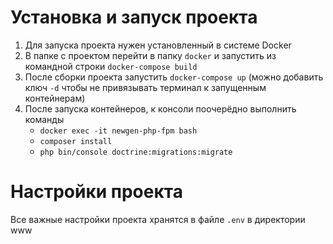 # Установка и запуск проекта

1. Для запуска проекта нужен установленный в системе Docker
2. В папке с проектом перейти в папку `docker` и запустить из командной строки `docker-compose build`
3. После сборки проекта запустить `docker-compose up` (можно добавить ключ `-d` чтобы не привязывать терминал к запущенным контейнерам)
4. После запуска контейнеров, к консоли поочерёдно выполнить команды
    - `docker exec -it newgen-php-fpm bash`
    - `composer install`
    - `php bin/console doctrine:migrations:migrate`

# Настройки проекта
Все важные настройки проекта хранятся в файле `.env` в директории www
